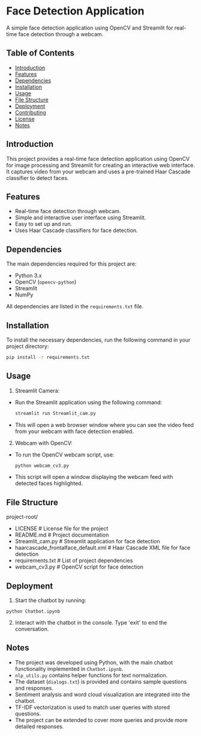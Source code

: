 # Face Detection Application

A simple face detection application using OpenCV and Streamlit for real-time face detection through a webcam.

## Table of Contents

- [Introduction](#introduction)
- [Features](#features)
- [Dependencies](#dependencies)
- [Installation](#installation)
- [Usage](#usage)
- [File Structure](#file-structure)
- [Deployment](#deployment)
- [Contributing](#contributing)
- [License](#license)
- [Notes](#notes)

## Introduction

This project provides a real-time face detection application using OpenCV for image processing and Streamlit for creating an interactive web interface. It captures video from your webcam and uses a pre-trained Haar Cascade classifier to detect faces.

## Features

- Real-time face detection through webcam.
- Simple and interactive user interface using Streamlit.
- Easy to set up and run.
- Uses Haar Cascade classifiers for face detection.

## Dependencies

The main dependencies required for this project are:

- Python 3.x
- OpenCV (`opencv-python`)
- Streamlit
- NumPy

All dependencies are listed in the `requirements.txt` file.

## Installation

To install the necessary dependencies, run the following command in your project directory:

```bash
pip install -r requirements.txt
```
## Usage
1. Streamlit Camera:
- Run the Streamlit application using the following command:
   ```sh
   streamlit run Streamlit_cam.py
- This will open a web browser window where you can see the video feed from your webcam with face detection enabled.

2. Webcam with OpenCV:
- To run the OpenCV webcam script, use:
   ```sh
   python webcam_cv3.py
- This script will open a window displaying the webcam feed with detected faces highlighted.

## File Structure
project-root/
- LICENSE                           # License file for the project
- README.md                         # Project documentation
- Streamlit_cam.py                  # Streamlit application for face detection
- haarcascade_frontalface_default.xml # Haar Cascade XML file for face detection
- requirements.txt                  # List of project dependencies
- webcam_cv3.py                     # OpenCV script for face detection


## Deployment

1. Start the chatbot by running:
  ```
  python Chatbot.ipynb
  ```

2. Interact with the chatbot in the console. Type 'exit' to end the conversation.

## Notes
- The project was developed using Python, with the main chatbot functionality implemented in `Chatbot.ipynb`.
- `nlp_utils.py` contains helper functions for text normalization.
- The dataset (`dialogs.txt`) is provided and contains sample questions and responses.
- Sentiment analysis and word cloud visualization are integrated into the chatbot.
- TF-IDF vectorization is used to match user queries with stored questions.
- The project can be extended to cover more queries and provide more detailed responses.
